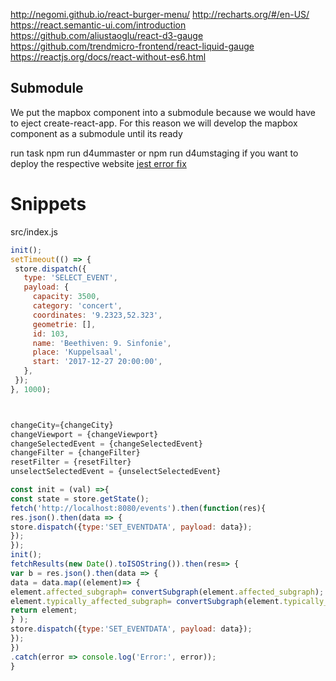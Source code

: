 
http://negomi.github.io/react-burger-menu/
http://recharts.org/#/en-US/
https://react.semantic-ui.com/introduction
https://github.com/aliustaoglu/react-d3-gauge
https://github.com/trendmicro-frontend/react-liquid-gauge
https://reactjs.org/docs/react-without-es6.html

## Submodule
We put the mapbox component into a submodule because we would have to eject create-react-app.
For this reason we will develop the mapbox component as a submodule until its ready

run task 
npm run d4ummaster
or 
npm run d4umstaging 
if you want to deploy the respective website
[jest error fix](https://github.com/expo/expo/issues/2192)


# Snippets
src/index.js
 ```js
init();
setTimeout(() => {
  store.dispatch({
    type: 'SELECT_EVENT',
    payload: {
      capacity: 3500,
      category: 'concert',
      coordinates: '9.2323,52.323',
      geometrie: [],
      id: 103,
      name: 'Beethiven: 9. Sinfonie',
      place: 'Kuppelsaal',
      start: '2017-12-27 20:00:00',
    },
  });
}, 1000);



changeCity={changeCity}
changeViewport = {changeViewport}
changeSelectedEvent = {changeSelectedEvent}
changeFilter = {changeFilter}
resetFilter = {resetFilter}
unselectSelectedEvent = {unselectSelectedEvent}
 ```

 ```js
const init = (val) =>{
const state = store.getState();
fetch('http://localhost:8080/events').then(function(res){
res.json().then(data => {
store.dispatch({type:'SET_EVENTDATA', payload: data});
});
});
init();
fetchResults(new Date().toISOString()).then(res=> {
var b = res.json().then(data => {
data = data.map((element)=> {
element.affected_subgraph= convertSubgraph(element.affected_subgraph);
element.typically_affected_subgraph= convertSubgraph(element.typically_affected_subgraph);
return element;
} );
store.dispatch({type:'SET_EVENTDATA', payload: data});
});
})
.catch(error => console.log('Error:', error));
}
 ```
